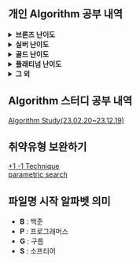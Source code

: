 ## 개인 Algorithm 공부 내역
<details>
<summary> <b>브론즈 난이도</b> </summary>

|                             문제명(링크)                             | 난이도 |       유형       |                          비고                           |
|:---------------------------------------------------------------:|:---:|:--------------:|:-----------------------------------------------------:|
|      [최대공약수와 최소공배수](https://www.acmicpc.net/problem/2609)       | B1  |       수학       |     [대회 문제](https://www.acmicpc.net/category/74)      |
|           [평균](https://www.acmicpc.net/problem/1546)            | B1  |    수학, 사칙연산    |                                                       |
|      [Slice String](https://www.acmicpc.net/problem/30034)      | B1  | 구현, 자료 구조, 문자열 | [대회 문제](https://www.acmicpc.net/category/detail/3910) |
|        [Hashing](https://www.acmicpc.net/problem/15829)         | B2  |  구현, 문자열, 해싱   |     [대회 문제](https://www.acmicpc.net/category/701)     |
|          [OX 퀴즈](https://www.acmicpc.net/problem/8958)          | B2  |    구현, 문자열     | [대회 문제](https://www.acmicpc.net/category/detail/1067) |
|    [Union Maplestory](https://www.acmicpc.net/problem/28455)     | B2  |     구현, 정렬     | [대회 문제](https://www.acmicpc.net/category/detail/3675) |
|          [TV 크기](https://www.acmicpc.net/problem/1297)          | B2  | 기하학, 피타고라스 정리  |                                                       |
|         [ACM 호텔](https://www.acmicpc.net/problem/10250)         | B3  |  수학, 구현, 사칙연산  | [대회 문제](https://www.acmicpc.net/category/detail/1283) |
|       [Since 1973](https://www.acmicpc.net/problem/28135)       | B3  |  수학, 구현, 사칙연산  |     [대회 문제](https://www.acmicpc.net/category/848)     |
|           [최댓값](https://www.acmicpc.net/problem/2562)           | B3  |       구현       |     [대회 문제](https://www.acmicpc.net/category/68)      |
|        [DKSH 찾기](https://www.acmicpc.net/problem/29766)         | B4  |    구현, 문자열     | [대회 문제](https://www.acmicpc.net/category/detail/3869) |
|       [Archivist](https://www.acmicpc.net/problem/28454)        | B4  |       구현       | [대회 문제](https://www.acmicpc.net/category/detail/2348) |
|   [Goodbye, Code Jam](https://www.acmicpc.net/problem/29738)    | B4  |       구현       | [대회 문제](https://www.acmicpc.net/category/detail/3876) |
|          [모비스](https://www.acmicpc.net/problem/28074)           | B4  |    구현, 문자열     |     [대회 문제](https://www.acmicpc.net/category/846)     |
| [Рождественская лотерея](https://www.acmicpc.net/problem/29683) | B4  |    수학, 사칙연산    |     [대회 문제](https://www.acmicpc.net/category/924)     |
|        [Oddities](https://www.acmicpc.net/problem/10480)        | B4  |  수학, 구현, 사칙연산  | [대회 문제](https://www.acmicpc.net/category/detail/1308) |
|     [Previous Level](https://www.acmicpc.net/problem/28453)     | B4  |  구현, 많은 조건 분기  | [대회 문제](https://www.acmicpc.net/category/detail/3675) |
|       [Rust Study](https://www.acmicpc.net/problem/30033)       | B4  |       구현       | [대회 문제](https://www.acmicpc.net/category/detail/3910) |
|         [A+B -7](https://www.acmicpc.net/problem/11021)         | B5  |  수학, 구현, 사칙연산  |                                                       |
|          [AxB](https://www.acmicpc.net/problem/10998)           | B5  |  수학, 구현, 사칙연산  |                                                       |
|        [두 수 비교하기](https://www.acmicpc.net/problem/1330)         | B5  |       구현       |                                                       |
|       [2023 밈 투표](https://www.acmicpc.net/problem/29731)        | B5  |    구현, 문자열     | [대회 문제](https://www.acmicpc.net/category/detail/3876) |
|         [A+B -4](https://www.acmicpc.net/problem/10951)         | B5  |  수학, 구현, 사칙연산  |                                                       |
|           [A+B](https://www.acmicpc.net/problem/1000)           | B5  |  수학, 구현, 사칙연산  |                                                       |
|           [A-B](https://www.acmicpc.net/problem/1001)           | B5  |  수학, 구현, 사칙연산  |                                                       |
|           [A/B](https://www.acmicpc.net/problem/1008)           | B5  |  수학, 구현, 사칙연산  |                                                       |
|        [Lucky 7](https://www.acmicpc.net/problem/30224)         | B5  |     수학, 구현     | [대회 문제](https://www.acmicpc.net/category/detail/3975) |
|          [Pups](https://www.acmicpc.net/problem/26575)          | B5  |    수학, 사칙연사    |     [대회 문제](https://www.acmicpc.net/category/787)     |

</details>

<details>
<summary> <b>실버 난이도</b> </summary>

|                         문제명(링크)                         | 난이도 |         유형         |                          비고                           |
|:-------------------------------------------------------:|:---:|:------------------:|:-----------------------------------------------------:|
|    [1로 만들기2](https://www.acmicpc.net/problem/12852)     | S1  |     DP, Graph      |                                                       |
|      [INK](https://www.acmicpc.net/problem/30036)       | S1  |     구현, 시뮬레이션      | [대회 문제](https://www.acmicpc.net/category/detail/3910) |
|     [나무 자르기](https://www.acmicpc.net/problem/2805)      | S2  |  이분 탐색, 매개 변수 탐색   |  [대회 문제](https://www.acmicpc.net/category/detail/72)  |
|    [DFS와 BFS](https://www.acmicpc.net/problem/1260)     | S2  |        그래프         |                                                       |
|     [1로 만들기](https://www.acmicpc.net/problem/1463)      | S3  |         DP         |                                                       |
|    [2xn 타일링](https://www.acmicpc.net/problem/11726)     | S3  |         DP         |                                                       |
|    [2xn 타일링2](https://www.acmicpc.net/problem/11727)    | S3  |         DP         |                                                       |
|    [1,2,3 더하기](https://www.acmicpc.net/problem/9095)    | S3  |        그리디         | [대회 문제](https://www.acmicpc.net/category/detail/884)  |
|    [N과 M (2)](https://www.acmicpc.net/problem/15650)    | S3  |        백트래킹        |                                                       |
|    [N과 M (5)](https://www.acmicpc.net/problem/15654)    | S3  |        백트래킹        |                                                       |
|      [프린터 큐](https://www.acmicpc.net/problem/1966)      | S3  | 구현, 자료구조, 시뮬레이션, 큐 |  [대회 문제](https://www.acmicpc.net/category/detail/55)  |
|       [괄호](https://www.acmicpc.net/problem/9012)        | S4  |   자료 구조, 문자열, 스택   | [대회 문제](https://www.acmicpc.net/category/detail/1081) |
|    [solved.ac](https://www.acmicpc.net/problem/18110)    | S4  |     수학, 구현, 정렬     | [대회 문제](https://www.acmicpc.net/category/693) |
|       [30](https://www.acmicpc.net/problem/10610)       | S4  |  수학, 그리디, 정렬, 문자열  | [대회 문제](https://www.acmicpc.net/category/detail/1322) |
|      [ATM](https://www.acmicpc.net/problem/11399)       | S4  |      그리디, 정렬       |                                                       |
|    [2차원 배열의 합](https://www.acmicpc.net/problem/2167)    | S5  |      구현, 누적합       |                                                       |
|      [BABBA](https://www.acmicpc.net/problem/9625)      | S5  |         DP         |                                                       |
|      [D-Day](https://www.acmicpc.net/problem/1308)      | S5  |         구현         |                                                       |
|      [거스름돈](https://www.acmicpc.net/problem/14916)      | S5  |     수학,그리디, DP     |     [대회 문제](https://www.acmicpc.net/category/788)     |
| [Array Rotation](https://www.acmicpc.net/problem/28456) | S5  |     구현, 시뮬레이션      | [대회 문제](https://www.acmicpc.net/category/detail/3675) |

</details>

<details>
<summary> <b>골드 난이도</b> </summary>

|                               문제명(링크)                                | 난이도 |        유형         |                          비고                           |
|:--------------------------------------------------------------------:|:---:|:-----------------:|:-----------------------------------------------------:|
|         [GCD(n, k)=1](https://www.acmicpc.net/problem/11689)         | G1  |        수학         |                                                       |
|            [K번째 수](https://www.acmicpc.net/problem/1300)             | G1  |  이분 탐색, 매개 변수 탐색  |                                                       |
|        [PIZZA ALVOLOC](https://www.acmicpc.net/problem/12781)        | G3  |   가하학, 선분 교차 판정   | [대회 문제](https://www.acmicpc.net/category/detail/1492) |
|            [LCS 2](https://www.acmicpc.net/problem/9252)             | G4  |        DP         |                                                       |
|           [N-Queen](https://www.acmicpc.net/problem/9663)            | G4  |    완전 탐색, 백트래킹    |                                                       |
|     [Road Reconstruction](https://www.acmicpc.net/problem/20046)     | G4  | 그레프, 다익스트라, 최단 경로 | [대회 문제](https://www.acmicpc.net/category/detail/2330) |
|            [A와 B](https://www.acmicpc.net/problem/12904)             | G5  |   구현, 그리디, 문자열    |                                                       |
|             [CCW](https://www.acmicpc.net/problem/11758)             | G5  |        기하학        |                                                       |
| [Fly me to the Alpha Centauri](https://www.acmicpc.net/problem/1011) | G5  |        수학         |                                                       |
|             [LCS](https://www.acmicpc.net/problem/9251)              | G5  |      DP,문자열       |                                                       |
|      [MooTube (Silver)](https://www.acmicpc.net/problem/15591)       | G5  |        그래프        |     [대회 문제](https://www.acmicpc.net/category/415)     |

</details>

<details>
<summary> <b>플래티넘 난이도</b> </summary>

| 문제명(링크) | 난이도 | 유형 | 비고 |
|:-------:|:---:|:--:|:--:|
|    -    |  -  | -  | -  |


</details>

<details>
<summary> <b>그 외</b> </summary>

|                                  문제명(링크)                                   | 난이도 | 유형  |                          비고                           |
|:--------------------------------------------------------------------------:|:---:|:---:|:-----------------------------------------------------:|
|                                  1이 될 때까지                                  |  -  | 그리디 |                                                       |
| [h-index](https://school.programmers.co.kr/learn/courses/30/lessons/42747) |  -  | 정렬  |                                                       |
|                                  DFS_BFS                                   |  -  | 그래프 |                                                       |

</details>

## Algorithm 스터디 공부 내역
[Algorithm Study(23.02.20~23.12.19)](https://github.com/Algorithm-Study/Algorithm)

## 취약유형 보완하기
[+1 -1 Technique](https://www.codetree.ai/landing/level-test/5297/result/4?started=true&innerIdx=0)  
[parametric search](https://www.codetree.ai/landing/level-test/6652/result/4?started=true&innerIdx=0)

## 파일명 시작 알파벳 의미
- **B** : 백준
- **P** : 프로그래머스
- **G** : 구름
- **S** : 소프티어
